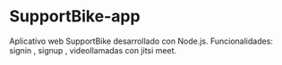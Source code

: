 # SupportBike-app
 Aplicativo web SupportBike desarrollado con Node.js.
 Funcionalidades: signin , signup , videollamadas con jitsi meet.
 
